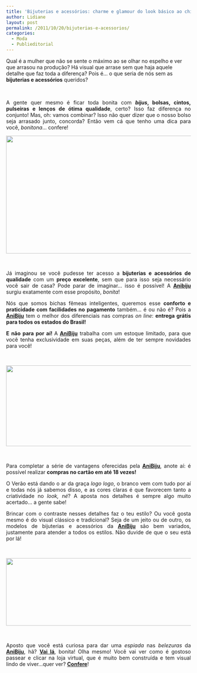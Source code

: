 ```yaml
---
title: 'Bijuterias e acessórios: charme e glamour do look básico ao chique!'
author: Lidiane
layout: post
permalink: /2011/10/20/bijuterias-e-acessorios/
categories:
  - Moda
  - Publieditorial
---
```

Qual é a mulher que não se sente o máximo ao se olhar no espelho e ver que arrasou na produção? Há visual que arrase sem que haja aquele detalhe que faz toda a diferença? Pois é… o que seria de nós sem as **bijuterias e acessórios** queridos?

&nbsp;

<p align="justify">
  A gente quer mesmo é ficar toda bonita com <strong><em>bijus</em>, bolsas, cintos, pulseiras e lenços de ótima qualidade</strong>, certo? Isso faz diferença no conjunto! Mas, oh: vamos combinar? Isso não quer dizer que o nosso bolso seja arrasado junto, concorda? Então vem cá que tenho uma dica para você, <em>bonitona</em>… confere!
</p>

<!--more-->

<p align="center">
  <a href="https://www.trololodemulher.com.br/2011/10/AniBiju.png"><img class="alignnone size-full wp-image-7039" title="AniBiju" src="https://www.trololodemulher.com.br/2011/10/AniBiju.png" alt="" width="600" height="321" /></a>
</p>

&nbsp;

<p align="justify">
  Já imaginou se você pudesse ter acesso a <strong>bijuterias e acessórios de qualidade</strong> com um <strong>preço excelente</strong>, sem que para isso seja necessário você sair de casa? Pode parar de imaginar… isso é possível! A <strong><a href="http://www.anibiju.com.br/" target="_blank" rel="noopener noreferrer">Anibiju</a></strong> surgiu exatamente com esse propósito, <em>bonita</em>!
</p>

<p align="justify">
  Nós que somos bichas fêmeas inteligentes, queremos esse <strong>conforto e praticidade com facilidades no pagamento</strong> também… é ou não é? Pois a <strong><a href="http://www.anibiju.com.br/" target="_blank" rel="noopener noreferrer">AniBiju</a></strong> tem o melhor dos diferenciais nas compras <em>on line</em>: <strong>entrega grátis para todos os estados do Brasil!</strong>
</p>

<p align="justify">
  <strong>E não para por aí! </strong>A<strong> <a href="http://www.anibiju.com.br/" target="_blank" rel="noopener noreferrer">AniBiju</a></strong> trabalha com um estoque limitado, para que você tenha exclusividade em suas peças, além de ter sempre novidades para você!
</p>

&nbsp;

<p align="center">
  <a href="https://www.trololodemulher.com.br/2011/10/Look1.png"><img class="alignnone size-full wp-image-7040" title="Look1" src="https://www.trololodemulher.com.br/2011/10/Look1.png" alt="" width="600" height="220" /></a>
</p>

&nbsp;

<p align="justify">
  Para completar a série de vantagens oferecidas pela <strong><a href="http://www.anibiju.com.br/" target="_blank" rel="noopener noreferrer">AniBiju</a></strong>, anote aí: é possível realizar <strong>compras no cartão em até 18 vezes!</strong>
</p>

<p align="justify">
  O Verão está dando o ar da graça <em>logo logo</em>, o branco vem com tudo por aí e todas nós já sabemos disso, e as cores claras é que favorecem tanto a criatividade no <em>look, né</em>? A aposta nos detalhes é sempre algo muito acertado… a gente sabe!
</p>

<p align="justify">
  Brincar com o contraste nesses detalhes faz o teu estilo? Ou você gosta mesmo é do visual clássico e tradicional? Seja de um jeito ou de outro, os modelos de bijuterias e acessórios da <strong><a href="http://www.anibiju.com.br/" target="_blank" rel="noopener noreferrer">AniBiju</a></strong> são bem variados, justamente para atender a todos os estilos. Não duvide de que o seu está por lá!
</p>

&nbsp;

<p align="center">
  <a href="https://www.trololodemulher.com.br/2011/10/montagem-looks.png"><img class="alignnone size-full wp-image-7043" title="montagem looks" src="https://www.trololodemulher.com.br/2011/10/montagem-looks.png" alt="" width="600" height="184" /></a>
</p>

&nbsp;

<p align="justify">
  Aposto que você está curiosa para dar uma <em>espiada</em> nas <em>belezuras</em> da <strong><a href="http://www.anibiju.com.br/" target="_blank" rel="noopener noreferrer">AniBiju</a></strong>, hã? <strong><a href="http://www.anibiju.com.br/" target="_blank" rel="noopener noreferrer">Vai lá</a></strong>, bonita! Olha mesmo! Você vai ver como é gostoso passear e clicar na loja virtual, que é muito bem construída e tem visual lindo de viver…quer ver? <strong><a href="http://www.anibiju.com.br/" target="_blank" rel="noopener noreferrer">Confere</a></strong>!
</p>